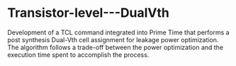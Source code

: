 # Transistor-level---DualVth
Development of a TCL command integrated into Prime Time that performs a post synthesis Dual-Vth cell assignment for leakage power optimization. The algorithm follows a trade-off between the power optimization and the execution time spent to accomplish the process.
